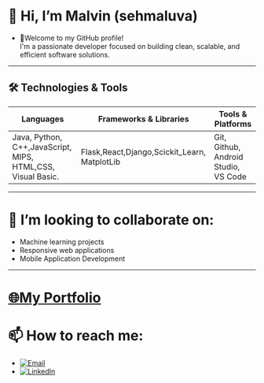 # 👋 Hi, I’m Malvin (sehmaluva)
- 👀Welcome to my GitHub profile!  
I'm a passionate developer focused on building clean, scalable, and efficient software solutions.

---
## 🛠️ Technologies & Tools

| Languages         | Frameworks & Libraries | Tools & Platforms         |
| ----------------- | --------------------- | ------------------------ |
| Java, Python, C++,JavaScript, MIPS, HTML,CSS, Visual Basic.       |  Flask,React,Django,Scickit_Learn, MatplotLib   | Git, Github, Android Studio, VS Code    |

--- 
# 💞️ I’m looking to collaborate on:
- Machine learning projects
- Responsive web applications
- Mobile Application Development
---
# [🌐My Portfolio ](https://malvint.github.io/portfolio/)
# 📫 How to reach me:
- [![Email ](https://img.shields.io/badge/Email-blue?logo=gmail&style=flat-square)](mailto:sehmaluva@gmail.com)
- [![LinkedIn](https://img.shields.io/badge/LinkedIn-blue?logo=linkedin&style=flat-square)](https://linkedin.com/in/malvin-t-machingura)



<!---
sehmaluva/sehmaluva is a ✨ special ✨ repository because its `README.md` (this file) appears on your GitHub profile.
You can click the Preview link to take a look at your changes.
--->
